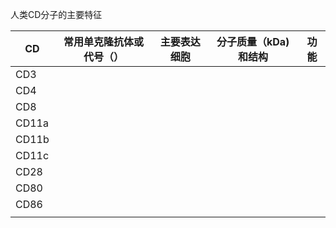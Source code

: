 人类CD分子的主要特征

| CD    | 常用单克隆抗体或代号（） | 主要表达细胞 | 分子质量（kDa)和结构 | 功能 |
| ----- | ------------------------ | ------------ | -------------------- | ---- |
| CD3   |                          |              |                      |      |
| CD4   |                          |              |                      |      |
| CD8   |                          |              |                      |      |
| CD11a |                          |              |                      |      |
| CD11b |                          |              |                      |      |
| CD11c |                          |              |                      |      |
| CD28  |                          |              |                      |      |
| CD80  |                          |              |                      |      |
| CD86  |                          |              |                      |      |
|       |                          |              |                      |      |

